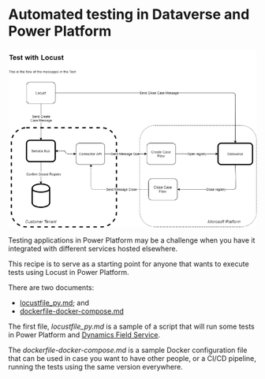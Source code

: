 # Automated testing in Dataverse and Power Platform

![Simplified test flow](images/test-flow.png)

Testing applications in Power Platform may be a challenge when you have it integrated
with different services hosted elsewhere.

This recipe is to serve as a starting point for anyone that wants to execute tests
using Locust in Power Platform.

There are two documents:

- [locustfile_py.md](locustfile_py.md); and
- [dockerfile-docker-compose.md](dockerfile-docker-compose.md)

The first file, *locustfile_py.md* is a sample of a script that will run some tests
in Power Platform and [Dynamics Field Service](https://dynamics.microsoft.com/field-service/overview/).

The *dockerfile-docker-compose.md* is a sample Docker configuration file that can
be used in case you want to have other people, or a CI/CD pipeline, running the tests
using the same version everywhere.
